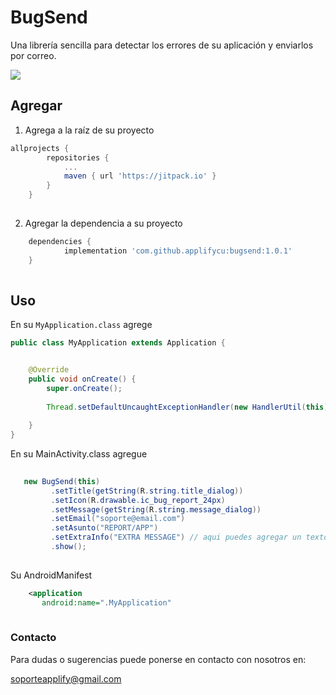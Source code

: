 # BugSend

Una librería sencilla para detectar los errores de su aplicación y enviarlos por correo.

<p align="center">

[![](https://jitpack.io/v/applifycu/bugsend.svg)](https://jitpack.io/#applifycu/bugsend)

</p>

## Agregar

1. Agrega a la raíz de su proyecto

```groovy
allprojects {
		repositories {
			...
			maven { url 'https://jitpack.io' }
		}
	}
    
```
    
2. Agregar la dependencia a su proyecto
    
```groovy
    dependencies {
	        implementation 'com.github.applifycu:bugsend:1.0.1'
	}
    
```
    
## Uso

En su `MyApplication.class` agrege

```java
public class MyApplication extends Application {


    @Override
    public void onCreate() {
        super.onCreate();
        
        Thread.setDefaultUncaughtExceptionHandler(new HandlerUtil(this));
    
    }
}
```

En su MainActivity.class agregue

```java
   
   new BugSend(this)
         .setTitle(getString(R.string.title_dialog))
         .setIcon(R.drawable.ic_bug_report_24px)
         .setMessage(getString(R.string.message_dialog))
         .setEmail("soporte@email.com")
         .setAsunto("REPORT/APP")
         .setExtraInfo("EXTRA MESSAGE") // aqui puedes agregar un texto adicional como la versión de la app.
         .show();
 
 ```
 
 Su AndroidManifest
 
 ```xml
     <application
        android:name=".MyApplication"
        
```

### Contacto

Para dudas o sugerencias puede ponerse en contacto con nosotros en:

soporteapplify@gmail.com